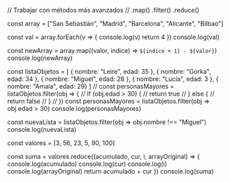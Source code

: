 
// Trabajar con métodos más avanzados
// .map() .filter() .reduce()

const array = ["San Sebastián", "Madrid", "Barcelona", "Alicante", "Bilbao"]

const val = array.forEach(v => {
    console.log(v)
    return 4
})
console.log(val)

const newArray = array.map((valor, indice) => `${indice + 1} - ${valor}`)
console.log(newArray)

const listaObjetos = [
    { nombre: "Leire", edad: 35 },
    { nombre: "Gorka", edad: 34 },
    { nombre: "Miguel", edad: 28 },
    { nombre: "Lucía", edad: 3 },
    { nombre: "Amaia", edad: 29}
]
// const personasMayores = listaObjetos.filter(obj => {
//     if (obj.edad > 30) {
//         return true
//     } else {
//         return false
//     }
// })
const personasMayores = listaObjetos.filter(obj => obj.edad > 30)
console.log(personasMayores)

const nuevaLista = listaObjetos.filter(obj => obj.nombre !== "Miguel")
console.log(nuevaLista)

const valores = [3, 56, 23, 5, 90, 100]

const suma = valores.reduce((acumulado, cur, i, arrayOriginal) => {
    console.log(acumulado)
    console.log(cur)
    console.log(i)
    console.log(arrayOriginal)
    return acumulado + cur
})
console.log(suma)